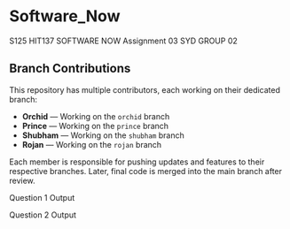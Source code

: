 # Software_Now
S125 HIT137 SOFTWARE NOW
Assignment 03
SYD GROUP 02

## Branch Contributions
This repository has multiple contributors, each working on their dedicated branch:
- **Orchid** — Working on the `orchid` branch
- **Prince** — Working on the `prince` branch
- **Shubham** — Working on the `shubham` branch
- **Rojan** — Working on the `rojan` branch

Each member is responsible for pushing updates and features to their respective branches. Later, final code is merged into the main branch after review.

Question 1 Output


Question 2 Output

